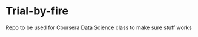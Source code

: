 Trial-by-fire
=============

Repo to be used for Coursera Data Science class to make sure stuff works 
